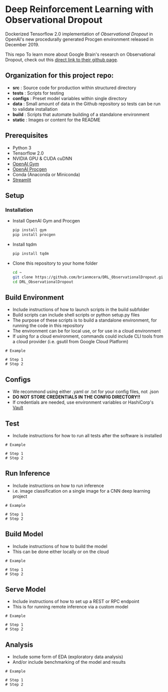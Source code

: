 # Deep Reinforcement Learning with Observational Dropout
Dockerized Tensorflow 2.0 implementation of *Observational Dropout* in OpenAI's new procedurally generated Procgen environment released in December 2019.

This repo 
To learn more about Google Brain's research on Observational Dropout, check out this [direct link to their github page](https://learningtopredict.github.io/ "Observational Dropout"). 

## Organization for this project repo:
- **src** : Source code for production within structured directory
- **tests** : Scripts for testing 
- **configs** : Preset model variables within single directory 
- **data** : Small amount of data in the Github repository so tests can be run to validate installation
- **build** : Scripts that automate building of a standalone environment
- **static** : Images or content for the README 

## Prerequisites
- Python 3
- Tensorflow 2.0
- NVIDIA GPU & CUDA cuDNN
- [OpenAI Gym](https://gym.openai.com/)
- [OpenAI Procgen](https://openai.com/blog/procgen-benchmark/)
- Conda (Anaconda or Miniconda)
- [Streamlit](https://www.streamlit.io/)

## Setup
### Installation
- Install OpenAI Gym and Procgen
    ```bash
    pip install gym
    pip install procgen
    ```
- Install tqdm
    ```bash
    pip install tqdm
    ```
- Clone this repository to your home folder
    ```bash
    cd ~
    git clone https://github.com/brianmcera/DRL_ObservationalDropout.git
    cd DRL_ObservationalDropout
    ```

## Build Environment
- Include instructions of how to launch scripts in the build subfolder
- Build scripts can include shell scripts or python setup.py files
- The purpose of these scripts is to build a standalone environment, for running the code in this repository
- The environment can be for local use, or for use in a cloud environment
- If using for a cloud environment, commands could include CLI tools from a cloud provider (i.e. gsutil from Google Cloud Platform)
```
# Example

# Step 1
# Step 2
```

## Configs
- We recommond using either .yaml or .txt for your config files, not .json
- **DO NOT STORE CREDENTIALS IN THE CONFIG DIRECTORY!!**
- If credentials are needed, use environment variables or HashiCorp's [Vault](https://www.vaultproject.io/)


## Test
- Include instructions for how to run all tests after the software is installed
```
# Example

# Step 1
# Step 2
```

## Run Inference
- Include instructions on how to run inference
- i.e. image classification on a single image for a CNN deep learning project
```
# Example

# Step 1
# Step 2
```

## Build Model
- Include instructions of how to build the model
- This can be done either locally or on the cloud
```
# Example

# Step 1
# Step 2
```

## Serve Model
- Include instructions of how to set up a REST or RPC endpoint
- This is for running remote inference via a custom model
```
# Example

# Step 1
# Step 2
```

## Analysis
- Include some form of EDA (exploratory data analysis)
- And/or include benchmarking of the model and results
```
# Example

# Step 1
# Step 2
```
